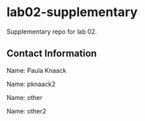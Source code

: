 # lab02-supplementary
Supplementary repo for lab 02.

## Contact Information

Name: Paula Knaack

Name: pknaack2

Name: other

Name: other2
